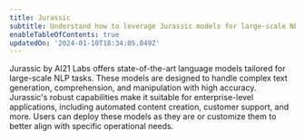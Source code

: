 ```yaml
---
title: Jurassic
subtitle: Understand how to leverage Jurassic models for large-scale NLP tasks
enableTableOfContents: true
updatedOn: '2024-01-10T18:34:05.849Z'
---
```


Jurassic by AI21 Labs offers state-of-the-art language models tailored for large-scale NLP tasks. These models are designed to handle complex text generation, comprehension, and manipulation with high accuracy. Jurassic's robust capabilities make it suitable for enterprise-level applications, including automated content creation, customer support, and more. Users can deploy these models as they are or customize them to better align with specific operational needs.
